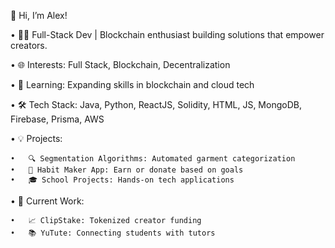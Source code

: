 👋 Hi, I’m Alex!

•	👨‍💻 Full-Stack Dev | Blockchain enthusiast building solutions that empower creators.

•	🌐 Interests: Full Stack, Blockchain, Decentralization

•	🌱 Learning: Expanding skills in blockchain and cloud tech

•	🛠️ Tech Stack: Java, Python, ReactJS, Solidity, HTML, JS, MongoDB, Firebase, Prisma, AWS

•	💡 Projects:

	•	🔍 Segmentation Algorithms: Automated garment categorization
	•	📅 Habit Maker App: Earn or donate based on goals
	•	🎓 School Projects: Hands-on tech applications
 
•	🚀 Current Work:

	•	📈 ClipStake: Tokenized creator funding
	•	📚 YuTute: Connecting students with tutors
